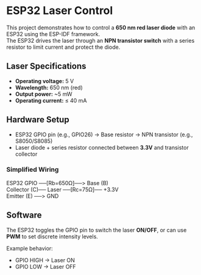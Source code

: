 # ESP32 Laser Control

This project demonstrates how to control a **650 nm red laser diode** with an ESP32 using the ESP-IDF framework.  
The ESP32 drives the laser through an **NPN transistor switch** with a series resistor to limit current and protect the diode.  

## Laser Specifications
- **Operating voltage:** 5 V  
- **Wavelength:** 650 nm (red)  
- **Output power:** ~5 mW  
- **Operating current:** ≤ 40 mA  

## Hardware Setup
- ESP32 GPIO pin (e.g., GPIO26) → Base resistor → NPN transistor (e.g., S8050/S8085)  
- Laser diode + series resistor connected between **3.3V** and transistor collector  

### Simplified Wiring
ESP32 GPIO ──[Rb=650Ω]──> Base (B)  
Collector (C)── Laser ──[Rc=75Ω]── +3.3V  
Emitter (E) ──> GND

## Software
The ESP32 toggles the GPIO pin to switch the laser **ON/OFF**, or can use **PWM** to set discrete intensity levels.  

Example behavior:  
- GPIO HIGH → Laser ON  
- GPIO LOW → Laser OFF  

